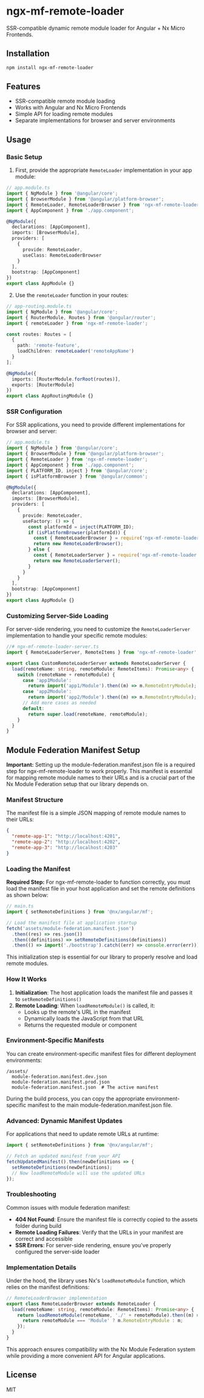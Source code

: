 # ngx-mf-remote-loader

SSR-compatible dynamic remote module loader for Angular + Nx Micro Frontends.

## Installation

```bash
npm install ngx-mf-remote-loader
```

## Features

- SSR-compatible remote module loading
- Works with Angular and Nx Micro Frontends
- Simple API for loading remote modules
- Separate implementations for browser and server environments

## Usage

### Basic Setup

1. First, provide the appropriate `RemoteLoader` implementation in your app module:

```typescript
// app.module.ts
import { NgModule } from '@angular/core';
import { BrowserModule } from '@angular/platform-browser';
import { RemoteLoader, RemoteLoaderBrowser } from 'ngx-mf-remote-loader';
import { AppComponent } from './app.component';

@NgModule({
  declarations: [AppComponent],
  imports: [BrowserModule],
  providers: [
    {
      provide: RemoteLoader,
      useClass: RemoteLoaderBrowser
    }
  ],
  bootstrap: [AppComponent]
})
export class AppModule {}
```

2. Use the `remoteLoader` function in your routes:

```typescript
// app-routing.module.ts
import { NgModule } from '@angular/core';
import { RouterModule, Routes } from '@angular/router';
import { remoteLoader } from 'ngx-mf-remote-loader';

const routes: Routes = [
  {
    path: 'remote-feature',
    loadChildren: remoteLoader('remoteAppName')
  }
];

@NgModule({
  imports: [RouterModule.forRoot(routes)],
  exports: [RouterModule]
})
export class AppRoutingModule {}
```

### SSR Configuration

For SSR applications, you need to provide different implementations for browser and server:

```typescript
// app.module.ts
import { NgModule } from '@angular/core';
import { BrowserModule } from '@angular/platform-browser';
import { RemoteLoader } from 'ngx-mf-remote-loader';
import { AppComponent } from './app.component';
import { PLATFORM_ID, inject } from '@angular/core';
import { isPlatformBrowser } from '@angular/common';

@NgModule({
  declarations: [AppComponent],
  imports: [BrowserModule],
  providers: [
    {
      provide: RemoteLoader,
      useFactory: () => {
        const platformId = inject(PLATFORM_ID);
        if (isPlatformBrowser(platformId)) {
          const { RemoteLoaderBrowser } = require('ngx-mf-remote-loader');
          return new RemoteLoaderBrowser();
        } else {
          const { RemoteLoaderServer } = require('ngx-mf-remote-loader');
          return new RemoteLoaderServer();
        }
      }
    }
  ],
  bootstrap: [AppComponent]
})
export class AppModule {}
```

### Customizing Server-Side Loading

For server-side rendering, you need to customize the `RemoteLoaderServer` implementation to handle your specific remote modules:

```typescript
//# ngx-mf-remote-loader-server.ts
import { RemoteLoaderServer, RemoteItems } from 'ngx-mf-remote-loader';

export class CustomRemoteLoaderServer extends RemoteLoaderServer {
  load(remoteName: string, remoteModule: RemoteItems): Promise<any> {
    switch (remoteName + remoteModule) {
      case 'app1Module':
        return import('app1/Module').then((m) => m.RemoteEntryModule);
      case 'app2Module':
        return import('app2/Module').then((m) => m.RemoteEntryModule);
      // Add more cases as needed
      default:
        return super.load(remoteName, remoteModule);
    }
  }
}
```

## Module Federation Manifest Setup

**Important:** Setting up the module-federation.manifest.json file is a required step for ngx-mf-remote-loader to work properly. This manifest is essential for mapping remote module names to their URLs and is a crucial part of the Nx Module Federation setup that our library depends on.

### Manifest Structure

The manifest file is a simple JSON mapping of remote module names to their URLs:

```json
{
  "remote-app-1": "http://localhost:4201",
  "remote-app-2": "http://localhost:4202",
  "remote-app-3": "http://localhost:4203"
}
```

### Loading the Manifest

**Required Step:** For ngx-mf-remote-loader to function correctly, you must load the manifest file in your host application and set the remote definitions as shown below:

```typescript
// main.ts
import { setRemoteDefinitions } from '@nx/angular/mf';

// Load the manifest file at application startup
fetch('assets/module-federation.manifest.json')
  .then((res) => res.json())
  .then((definitions) => setRemoteDefinitions(definitions))
  .then(() => import('./bootstrap').catch((err) => console.error(err)));
```

This initialization step is essential for our library to properly resolve and load remote modules.

### How It Works

1. **Initialization**: The host application loads the manifest file and passes it to `setRemoteDefinitions()`
2. **Remote Loading**: When `loadRemoteModule()` is called, it:
   - Looks up the remote's URL in the manifest
   - Dynamically loads the JavaScript from that URL
   - Returns the requested module or component

### Environment-Specific Manifests

You can create environment-specific manifest files for different deployment environments:

```
/assets/
  module-federation.manifest.dev.json
  module-federation.manifest.prod.json
  module-federation.manifest.json  # The active manifest
```

During the build process, you can copy the appropriate environment-specific manifest to the main module-federation.manifest.json file.

### Advanced: Dynamic Manifest Updates

For applications that need to update remote URLs at runtime:

```typescript
import { setRemoteDefinitions } from '@nx/angular/mf';

// Fetch an updated manifest from your API
fetchUpdatedManifest().then(newDefinitions => {
  setRemoteDefinitions(newDefinitions);
  // Now loadRemoteModule will use the updated URLs
});
```

### Troubleshooting

Common issues with module federation manifest:

- **404 Not Found**: Ensure the manifest file is correctly copied to the assets folder during build
- **Remote Loading Failures**: Verify that the URLs in your manifest are correct and accessible
- **SSR Errors**: For server-side rendering, ensure you've properly configured the server-side loader

### Implementation Details

Under the hood, the library uses Nx's `loadRemoteModule` function, which relies on the manifest definitions:

```typescript
// RemoteLoaderBrowser implementation
export class RemoteLoaderBrowser extends RemoteLoader {
  load(remoteName: string, remoteModule: RemoteItems): Promise<any> {
    return loadRemoteModule(remoteName, './' + remoteModule).then((m) => {
      return remoteModule === 'Module' ? m.RemoteEntryModule : m;
    });
  }
}
```

This approach ensures compatibility with the Nx Module Federation system while providing a more convenient API for Angular applications.

## License

MIT

